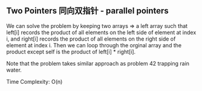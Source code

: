## Two Pointers 同向双指针 - parallel pointers

We can solve the problem by keeping two arrays => a left array such that left[i] records the product of all elements on the left side
of element at index i, and right[i] records the product of all elements on the right side of element at index i. Then we can loop through 
the orginal array and the product except self is the product of left[i] * right[i].

Note that the problem takes similar approach as problem 42 trapping rain water.

Time Complexity: O(n)

